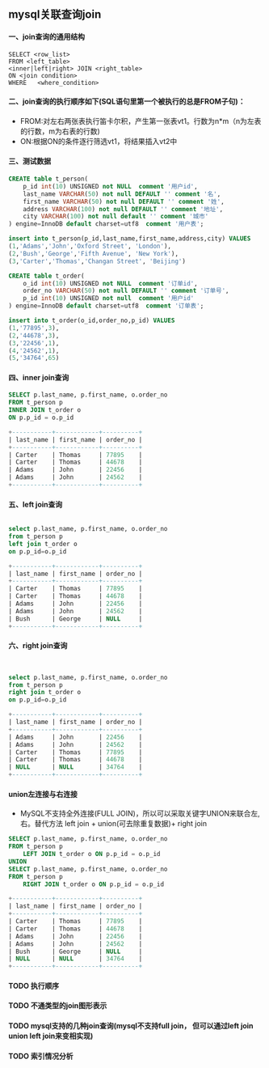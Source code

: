 ## mysql关联查询join


#### 一、join查询的通用结构
```mysql
SELECT <row_list>
FROM <left_table>    
<inner|left|right> JOIN <right_table> 
ON <join condition>
WHERE   <where_condition>
```

#### 二、join查询的执行顺序如下(SQL语句里第一个被执行的总是FROM子句)：
- FROM:对左右两张表执行笛卡尔积，产生第一张表vt1。行数为n*m（n为左表的行数，m为右表的行数)
- ON:根据ON的条件逐行筛选vt1，将结果插入vt2中

#### 三、测试数据

```sql
CREATE table t_person(
	p_id int(10) UNSIGNED not NULL  comment '用户id',
	last_name VARCHAR(50) not null DEFAULT '' comment '名',
	first_name VARCHAR(50) not null DEFAULT '' comment '姓',
	address VARCHAR(100) not null DEFAULT '' comment '地址',
	city VARCHAR(100) not null default '' comment '城市'
) engine=InnoDB default charset=utf8  comment '用户表';

insert into t_person(p_id,last_name,first_name,address,city) VALUES
(1,'Adams','John','Oxford Street', 'London'),
(2,'Bush','George','Fifth Avenue', 'New York'),
(3,'Carter','Thomas','Changan Street', 'Beijing')

CREATE table t_order(
	o_id int(10) UNSIGNED not NULL  comment '订单id',
	order_no VARCHAR(50) not null DEFAULT '' comment '订单号',
	p_id int(10) UNSIGNED not null  comment '用户id'
) engine=InnoDB default charset=utf8  comment '订单表';

insert into t_order(o_id,order_no,p_id) VALUES
(1,'77895',3),
(2,'44678',3),
(3,'22456',1),
(4,'24562',1),
(5,'34764',65)

```


#### 四、inner join查询
```sql
SELECT p.last_name, p.first_name, o.order_no
FROM t_person p
INNER JOIN t_order o
ON p.p_id = o.p_id

+-----------+------------+----------+
| last_name | first_name | order_no |
+-----------+------------+----------+
| Carter    | Thomas     | 77895    |
| Carter    | Thomas     | 44678    |
| Adams     | John       | 22456    |
| Adams     | John       | 24562    |
+-----------+------------+----------+
```

#### 五、left join查询
```sql

select p.last_name, p.first_name, o.order_no
from t_person p
left join t_order o
on p.p_id=o.p_id

+-----------+------------+----------+
| last_name | first_name | order_no |
+-----------+------------+----------+
| Carter    | Thomas     | 77895    |
| Carter    | Thomas     | 44678    |
| Adams     | John       | 22456    |
| Adams     | John       | 24562    |
| Bush      | George     | NULL     |
+-----------+------------+----------+

```

#### 六、right join查询
```sql


select p.last_name, p.first_name, o.order_no
from t_person p
right join t_order o
on p.p_id=o.p_id

+-----------+------------+----------+
| last_name | first_name | order_no |
+-----------+------------+----------+
| Adams     | John       | 22456    |
| Adams     | John       | 24562    |
| Carter    | Thomas     | 77895    |
| Carter    | Thomas     | 44678    |
| NULL      | NULL       | 34764    |
+-----------+------------+----------+


```

#### union左连接与右连接
- MySQL不支持全外连接(FULL JOIN)，所以可以采取关键字UNION来联合左,右。替代方法 left join + union(可去除重复数据)+ right join
```sql
SELECT p.last_name, p.first_name, o.order_no
FROM t_person p
	LEFT JOIN t_order o ON p.p_id = o.p_id
UNION
SELECT p.last_name, p.first_name, o.order_no
FROM t_person p
	RIGHT JOIN t_order o ON p.p_id = o.p_id	

+-----------+------------+----------+
| last_name | first_name | order_no |
+-----------+------------+----------+
| Carter    | Thomas     | 77895    |
| Carter    | Thomas     | 44678    |
| Adams     | John       | 22456    |
| Adams     | John       | 24562    |
| Bush      | George     | NULL     |
| NULL      | NULL       | 34764    |
+-----------+------------+----------+	

```


#### TODO 执行顺序
#### TODO 不通类型的join图形表示
#### TODO mysql支持的几种join查询(mysql不支持full join， 但可以通过left join union left join来变相实现)
#### TODO 索引情况分析
